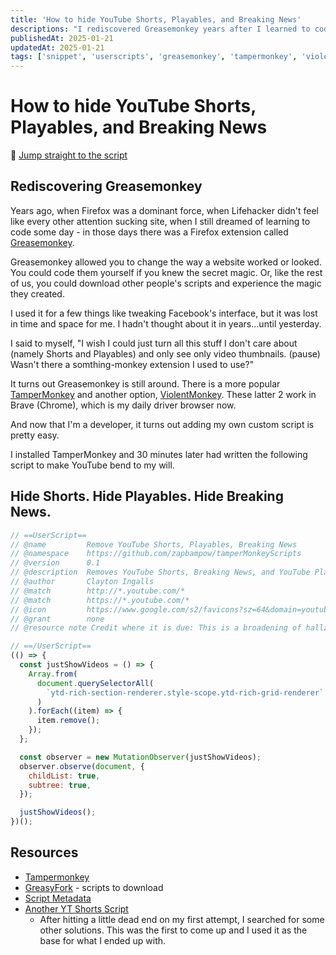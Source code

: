 ```yaml
---
title: 'How to hide YouTube Shorts, Playables, and Breaking News'
descriptions: "I rediscovered Greasemonkey years after I learned to code and was able to tweak YouTube to hide the sections I don't want to see"
publishedAt: 2025-01-21
updatedAt: 2025-01-21
tags: ['snippet', 'userscripts', 'greasemonkey', 'tampermonkey', 'violentmonkey']
---
```


# How to hide YouTube Shorts, Playables, and Breaking News

🔗 [Jump straight to the script](#hide-shorts-hide-playables-hide-breaking-new)

## Rediscovering Greasemonkey
Years ago, when Firefox was a dominant force, when Lifehacker didn't feel like every other attention sucking site, when I still dreamed of learning to code some day - in those days there was a Firefox extension called [Greasemonkey](https://addons.mozilla.org/en-US/firefox/addon/greasemonkey/). 

Greasemonkey allowed you to change the way a website worked or looked. You could code them yourself if you knew the secret magic. Or, like the rest of us, you could download other people's scripts and experience the magic they created.

I used it for a few things like tweaking Facebook's interface, but it was lost in time and space for me. I hadn't thought about it in years...until yesterday.

I said to myself, "I wish I could just turn all this stuff I don't care about (namely Shorts and Playables) and only see only video thumbnails. (pause) Wasn't there a somthing-monkey extension I used to use?"

It turns out Greasemonkey is still around. There is a more popular [TamperMonkey](https://www.tampermonkey.net/) and another option, [ViolentMonkey](https://violentmonkey.github.io/). These latter 2 work in Brave (Chrome), which is my daily driver browser now.

And now that I'm a developer, it turns out adding my own custom script is pretty easy. 

I installed TamperMonkey and 30 minutes later had written the following script to make YouTube bend to my will.

## Hide Shorts. Hide Playables. Hide Breaking News.
```js
// ==UserScript==
// @name         Remove YouTube Shorts, Playables, Breaking News
// @namespace    https://github.com/zapbampow/tamperMonkeyScripts
// @version      0.1
// @description  Removes YouTube Shorts, Breaking News, and YouTube Playables, leaving only real videos
// @author       Clayton Ingalls
// @match        http://*.youtube.com/*
// @match        https://*.youtube.com/*
// @icon         https://www.google.com/s2/favicons?sz=64&domain=youtube.com
// @grant        none
// @resource note Credit where it is due: This is a broadening of hallzy's script at https://github.com/hallzy/remove-youtube-shorts/blob/master/remove-youtube-shorts.user.js

// ==/UserScript==
(() => {
  const justShowVideos = () => {
    Array.from(
      document.querySelectorAll(
        `ytd-rich-section-renderer.style-scope.ytd-rich-grid-renderer`
      )
    ).forEach((item) => {
      item.remove();
    });
  };

  const observer = new MutationObserver(justShowVideos);
  observer.observe(document, {
    childList: true,
    subtree: true,
  });

  justShowVideos();
})();

```

## Resources
- [Tampermonkey](https://www.tampermonkey.net/)
- [GreasyFork](https://greasyfork.org/en) - scripts to download
- [Script Metadata](https://www.tampermonkey.net/documentation.php?locale=en#meta:grant)
- [Another YT Shorts Script](https://github.com/hallzy/remove-youtube-shorts/blob/master/remove-youtube-shorts.user.js)
  - After hitting a little dead end on my first attempt, I searched for some other solutions. This was the first to come up and I used it as the base for what I ended up with.